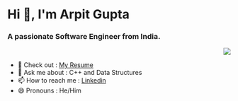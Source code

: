 # Hi 👋, I'm Arpit Gupta
### A passionate Software Engineer from India.
<p align="right">
  <img src="https://github.com/user-attachments/assets/1d4addd0-aefe-4851-8bd2-42506c2868f5"/>
</p>

- 📝 Check out : <a href="https://drive.google.com/file/d/1CwPG6wW8EaGFdp7gvREOBhNzmmmDq8Rh/view?usp=drive_link" target="_blank">My Resume</a>
- 💬 Ask me about : C++ and Data Structures                                       
- 📫 How to reach me : <a href="https://www.linkedin.com/in/arpit-gupta-20bb40289/" target="_blank">Linkedin</a>
- 😄 Pronouns : He/Him
<!--
**a2gupta/a2gupta** is a ✨ _special_ ✨ repository because its `README.md` (this file) appears on your GitHub profile.

Here are some ideas to get you started:

- 🔭 I’m currently working on ...
- 🌱 I’m currently learning ...
- 👯 I’m looking to collaborate on ...
- 🤔 I’m looking for help with ...
- 💬 Ask me about ...
- 📫 How to reach me: ...
- 😄 Pronouns: ...
- ⚡ Fun fact: ...
-->
